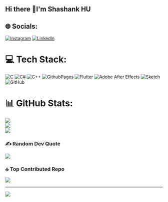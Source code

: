 
## Hi there 👋I'm Shashank HU


## 🌐 Socials:
[![Instagram](https://img.shields.io/badge/Instagram-%23E4405F.svg?logo=Instagram&logoColor=white)](https://instagram.com/Artistic_shashank_x) [![LinkedIn](https://img.shields.io/badge/LinkedIn-%230077B5.svg?logo=linkedin&logoColor=white)](https://linkedin.com/in/https://www.linkedin.com/in/shashank-hu-a0b2a3328) 

# 💻 Tech Stack:
![C](https://img.shields.io/badge/c-%2300599C.svg?style=flat-square&logo=c&logoColor=white) ![C#](https://img.shields.io/badge/c%23-%23239120.svg?style=flat-square&logo=csharp&logoColor=white) ![C++](https://img.shields.io/badge/c++-%2300599C.svg?style=flat-square&logo=c%2B%2B&logoColor=white) ![GithubPages](https://img.shields.io/badge/github%20pages-121013?style=flat-square&logo=github&logoColor=white) ![Flutter](https://img.shields.io/badge/Flutter-%2302569B.svg?style=flat-square&logo=Flutter&logoColor=white) ![Adobe After Effects](https://img.shields.io/badge/Adobe%20After%20Effects-9999FF.svg?style=flat-square&logo=Adobe%20After%20Effects&logoColor=white) ![Sketch](https://img.shields.io/badge/Sketch-FFB387?style=flat-square&logo=sketch&logoColor=black) ![GitHub](https://img.shields.io/badge/github-%23121011.svg?style=flat-square&logo=github&logoColor=white)
# 📊 GitHub Stats:
![](https://github-readme-stats.vercel.app/api?username=Shashankhu-2024&theme=dark&hide_border=false&include_all_commits=true&count_private=true)<br/>
![](https://github-readme-streak-stats.herokuapp.com/?user=Shashankhu-2024&theme=dark&hide_border=false)<br/>
![](https://github-readme-stats.vercel.app/api/top-langs/?username=Shashankhu-2024&theme=dark&hide_border=false&include_all_commits=true&count_private=true&layout=compact)

### ✍️ Random Dev Quote
![](https://quotes-github-readme.vercel.app/api?type=horizontal&theme=radical)

### 🔝 Top Contributed Repo
![](https://github-contributor-stats.vercel.app/api?username=Shashankhu-2024&limit=5&theme=dark&combine_all_yearly_contributions=true)

---
[![](https://visitcount.itsvg.in/api?id=Shashankhu-2024&icon=0&color=0)](https://visitcount.itsvg.in)

<!-- Proudly created with GPRM ( https://gprm.itsvg.in ) -->